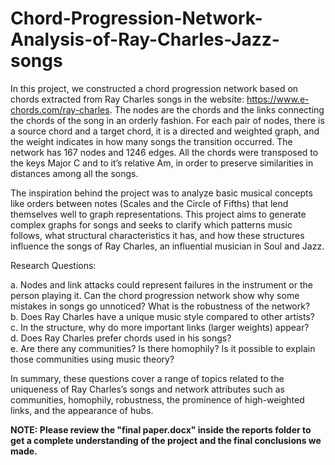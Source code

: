 # Chord-Progression-Network-Analysis-of-Ray-Charles-Jazz-songs

In this project, we constructed a chord progression network based on chords extracted from Ray Charles songs in the website: https://www.e-chords.com/ray-charles. The nodes are the chords and the links connecting the chords of the song in an orderly fashion. For each pair of nodes, there is a source chord and a target chord, it is a directed and weighted graph, and the weight indicates in how many songs the transition occurred. The network has 167 nodes and 1246 edges. All the chords were transposed to the keys Major C and to it’s relative Am, in order to preserve similarities in distances among all the songs.

The inspiration behind the project was to analyze basic musical concepts like orders between notes (Scales and the Circle of Fifths) that lend themselves well to graph representations. This project aims to generate complex graphs for songs and seeks to clarify which patterns music follows, what structural characteristics it has, and how these structures influence the songs of Ray Charles, an influential musician in Soul and Jazz.

Research Questions: 

a.	Nodes and link attacks could represent failures in the instrument or the person playing it. Can the chord progression network show why some mistakes in songs go unnoticed? What is the robustness of the network? <br>
b.	Does Ray Charles have a unique music style compared to other artists?  <br>
c.	In the structure, why do more important links (larger weights) appear?  <br>
d.	Does Ray Charles prefer chords used in his songs?  <br>
e.	Are there any communities? Is there homophily? Is it possible to explain those communities using music theory?  <br>
	
In summary, these questions cover a range of topics related to the uniqueness of Ray Charles’s songs and network attributes such as communities, homophily, robustness, the prominence of high-weighted links, and the appearance of hubs. 

<b> NOTE: Please review the "final paper.docx" inside the reports folder to get a complete understanding of the project and the final conclusions we made. </b>
